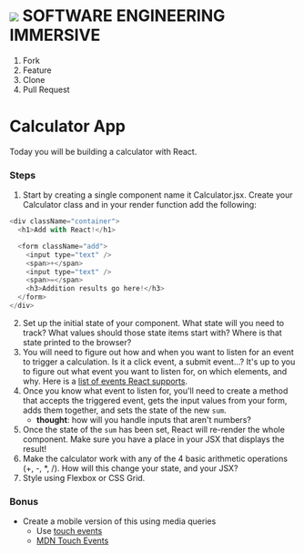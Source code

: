 # ![](https://ga-dash.s3.amazonaws.com/production/assets/logo-9f88ae6c9c3871690e33280fcf557f33.png)  SOFTWARE ENGINEERING IMMERSIVE

1. Fork
1. Feature
1. Clone
1. Pull Request

# Calculator App

Today you will be building a calculator with React.

### Steps

1. Start by creating a single component name it Calculator.jsx. Create your Calculator class and in your render function add the following:
  ```js
  <div className="container">
    <h1>Add with React!</h1>

    <form className="add">
      <input type="text" />
      <span>+</span>
      <input type="text" />
      <span>=</span>
      <h3>Addition results go here!</h3>
    </form>
  </div>
  
  ```

2. Set up the initial state of your component. What state will you need to track? What values should those state items start with? Where is that state printed to the browser?
3. You will need to figure out how and when you want to listen for an event to trigger a calculation. Is it a click event, a submit event...? It's up to you to figure out what event you want to listen for, on which elements, and why. Here is a [list of events React supports](https://facebook.github.io/react/docs/events.html#supported-events).
4. Once you know what event to listen for, you'll need to create a method that accepts the triggered event, gets the input values from your form, adds them together, and sets the state of the new `sum`.
    - **thought**: how will you handle inputs that aren't numbers?
5. Once the state of the `sum` has been set, React will re-render the whole component. Make sure you have a place in your JSX that displays the result!
6. Make the calculator work with any of the 4 basic arithmetic operations (+, -, *, /). How will this change your state, and your JSX?
7. Style using Flexbox or CSS Grid.

### Bonus

- Create a mobile version of this using media queries
  - Use [touch events](https://reactjs.org/docs/events.html#touch-events)
  - [MDN Touch Events](https://developer.mozilla.org/en-US/docs/Web/API/Touch_events)
